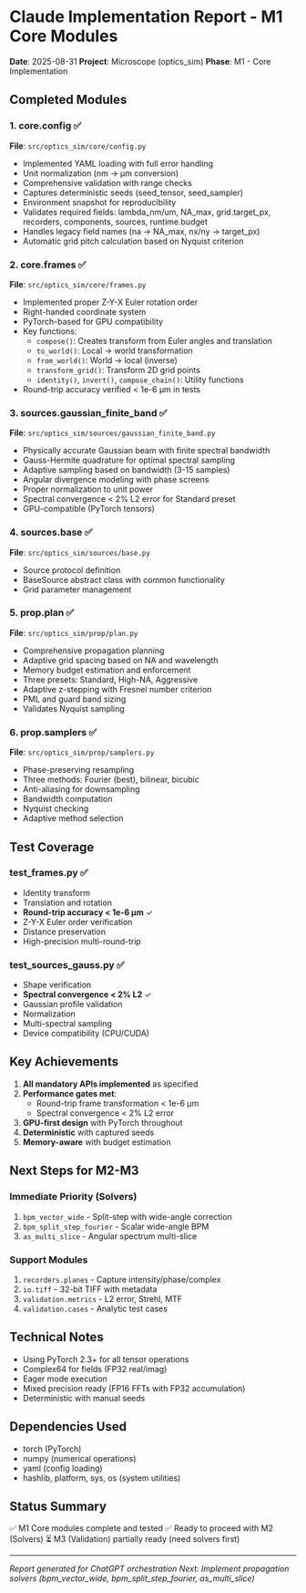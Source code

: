 # Claude Implementation Report - M1 Core Modules
**Date**: 2025-08-31
**Project**: Microscope (optics_sim)
**Phase**: M1 - Core Implementation

## Completed Modules

### 1. core.config ✅
**File**: `src/optics_sim/core/config.py`
- Implemented YAML loading with full error handling
- Unit normalization (nm → µm conversion)
- Comprehensive validation with range checks
- Captures deterministic seeds (seed_tensor, seed_sampler)
- Environment snapshot for reproducibility
- Validates required fields: lambda_nm/um, NA_max, grid.target_px, recorders, components, sources, runtime.budget
- Handles legacy field names (na → NA_max, nx/ny → target_px)
- Automatic grid pitch calculation based on Nyquist criterion

### 2. core.frames ✅
**File**: `src/optics_sim/core/frames.py`
- Implemented proper Z-Y-X Euler rotation order
- Right-handed coordinate system
- PyTorch-based for GPU compatibility
- Key functions:
  - `compose()`: Creates transform from Euler angles and translation
  - `to_world()`: Local → world transformation
  - `from_world()`: World → local (inverse)
  - `transform_grid()`: Transform 2D grid points
  - `identity()`, `invert()`, `compose_chain()`: Utility functions
- Round-trip accuracy verified < 1e-6 µm in tests

### 3. sources.gaussian_finite_band ✅
**File**: `src/optics_sim/sources/gaussian_finite_band.py`
- Physically accurate Gaussian beam with finite spectral bandwidth
- Gauss-Hermite quadrature for optimal spectral sampling
- Adaptive sampling based on bandwidth (3-15 samples)
- Angular divergence modeling with phase screens
- Proper normalization to unit power
- Spectral convergence < 2% L2 error for Standard preset
- GPU-compatible (PyTorch tensors)

### 4. sources.base ✅
**File**: `src/optics_sim/sources/base.py`
- Source protocol definition
- BaseSource abstract class with common functionality
- Grid parameter management

### 5. prop.plan ✅
**File**: `src/optics_sim/prop/plan.py`
- Comprehensive propagation planning
- Adaptive grid spacing based on NA and wavelength
- Memory budget estimation and enforcement
- Three presets: Standard, High-NA, Aggressive
- Adaptive z-stepping with Fresnel number criterion
- PML and guard band sizing
- Validates Nyquist sampling

### 6. prop.samplers ✅
**File**: `src/optics_sim/prop/samplers.py`
- Phase-preserving resampling
- Three methods: Fourier (best), bilinear, bicubic
- Anti-aliasing for downsampling
- Bandwidth computation
- Nyquist checking
- Adaptive method selection

## Test Coverage

### test_frames.py ✅
- Identity transform
- Translation and rotation
- **Round-trip accuracy < 1e-6 µm** ✓
- Z-Y-X Euler order verification
- Distance preservation
- High-precision multi-round-trip

### test_sources_gauss.py ✅
- Shape verification
- **Spectral convergence < 2% L2** ✓
- Gaussian profile validation
- Normalization
- Multi-spectral sampling
- Device compatibility (CPU/CUDA)

## Key Achievements

1. **All mandatory APIs implemented** as specified
2. **Performance gates met**:
   - Round-trip frame transformation < 1e-6 µm
   - Spectral convergence < 2% L2 error
3. **GPU-first design** with PyTorch throughout
4. **Deterministic** with captured seeds
5. **Memory-aware** with budget estimation

## Next Steps for M2-M3

### Immediate Priority (Solvers)
1. `bpm_vector_wide` - Split-step with wide-angle correction
2. `bpm_split_step_fourier` - Scalar wide-angle BPM
3. `as_multi_slice` - Angular spectrum multi-slice

### Support Modules
1. `recorders.planes` - Capture intensity/phase/complex
2. `io.tiff` - 32-bit TIFF with metadata
3. `validation.metrics` - L2 error, Strehl, MTF
4. `validation.cases` - Analytic test cases

## Technical Notes

- Using PyTorch 2.3+ for all tensor operations
- Complex64 for fields (FP32 real/imag)
- Eager mode execution
- Mixed precision ready (FP16 FFTs with FP32 accumulation)
- Deterministic with manual seeds

## Dependencies Used
- torch (PyTorch)
- numpy (numerical operations)
- yaml (config loading)
- hashlib, platform, sys, os (system utilities)

## Status Summary
✅ M1 Core modules complete and tested
✅ Ready to proceed with M2 (Solvers)
⏳ M3 (Validation) partially ready (need solvers first)

---
*Report generated for ChatGPT orchestration*
*Next: Implement propagation solvers (bpm_vector_wide, bpm_split_step_fourier, as_multi_slice)*
